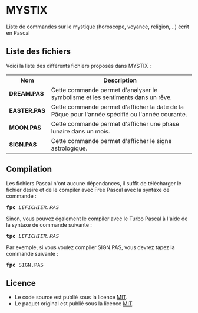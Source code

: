 # MYSTIX
Liste de commandes sur le mystique (horoscope, voyance, religion,...) écrit en Pascal

<h2>Liste des fichiers</h2>

Voici la liste des différents fichiers proposés dans MYSTIX :

<table>
	<tr>
		<th>Nom</th>
		<th>Description</th>	
	</tr>
        <tr>
		<td><b>DREAM.PAS</b></td>
		<td>Cette commande permet d'analyser le symbolisme et les sentiments dans un rêve.</td>
	</tr>	
        <tr>
		<td><b>EASTER.PAS</b></td>
		<td>Cette commande permet d'afficher la date de la Pâque pour l'année spécifié ou l'année courante.</td>
	</tr>	
	<tr>
		<td><b>MOON.PAS</b></td>
		<td>Cette commande permet d'afficher une phase lunaire dans un mois.</td>
	</tr>	
	<tr>
		<td><b>SIGN.PAS</b></td>
		<td>Cette commande permet d'afficher le signe astrologique.</td>
	</tr>
</table>

<h2>Compilation</h2>
	
Les fichiers Pascal n'ont aucune dépendances, il suffit de télécharger le fichier désiré et de le compiler avec Free Pascal avec la syntaxe de commande  :

<pre><b>fpc</b> <i>LEFICHIER.PAS</i></pre>
	
Sinon, vous pouvez également le compiler avec le Turbo Pascal à l'aide de la syntaxe de commande suivante :	

<pre><b>tpc</b> <i>LEFICHIER.PAS</i></pre>
	
Par exemple, si vous voulez compiler SIGN.PAS, vous devrez tapez la commande suivante :

<pre><b>fpc</b> SIGN.PAS</pre>

<h2>Licence</h2>
<ul>
 <li>Le code source est publié sous la licence <a href="https://github.com/gladir/MYSTIX/blob/main/LICENSE">MIT</a>.</li>
 <li>Le paquet original est publié sous la licence <a href="https://github.com/gladir/MYSTIX/blob/main/LICENSE">MIT</a>.</li>
</ul>
